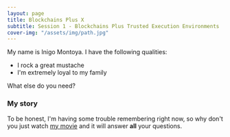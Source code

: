 ```yaml
---
layout: page
title: Blockchains Plus X
subtitle: Session 1 - Blockchains Plus Trusted Execution Environments
cover-img: "/assets/img/path.jpg"
---
```


My name is Inigo Montoya. I have the following qualities:

- I rock a great mustache
- I'm extremely loyal to my family

What else do you need?

### My story

To be honest, I'm having some trouble remembering right now, so why don't you just watch [my movie](https://en.wikipedia.org/wiki/The_Princess_Bride_%28film%29) and it will answer **all** your questions.
